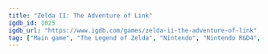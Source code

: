 ```yaml
---
title: "Zelda II: The Adventure of Link"
igdb_id: 1025
igdb_url: "https://www.igdb.com/games/zelda-ii-the-adventure-of-link"
tag: ["Main game", "The Legend of Zelda", "Nintendo", "Nintendo R&D4", "Playtronic", "Platform", "Role-playing (RPG)", "Adventure", "Single player", "Side view", "Action", "Fantasy", "Sandbox"]
---
```

